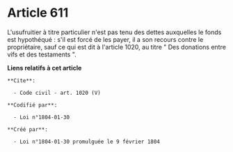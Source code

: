 # Article 611

L'usufruitier à titre particulier n'est pas tenu des dettes auxquelles le fonds est hypothéqué : s'il est forcé de les payer,
il a son recours contre le propriétaire, sauf ce qui est dit à l'article 1020, au titre " Des donations entre vifs et des
testaments ".

**Liens relatifs à cet article**

	**Cite**:

	  - Code civil - art. 1020 (V)

	**Codifié par**:

	  - Loi n°1804-01-30

	**Créé par**:

	  - Loi n°1804-01-30 promulguée le 9 février 1804
